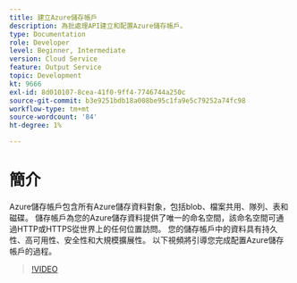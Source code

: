 ```yaml
---
title: 建立Azure儲存帳戶
description: 為批處理API建立和配置Azure儲存帳戶。
type: Documentation
role: Developer
level: Beginner, Intermediate
version: Cloud Service
feature: Output Service
topic: Development
kt: 9666
exl-id: 8d010107-8cea-41f0-9ff4-7746744a250c
source-git-commit: b3e9251bdb18a008be95c1fa9e5c79252a74fc98
workflow-type: tm+mt
source-wordcount: '84'
ht-degree: 1%

---
```


# 簡介

Azure儲存帳戶包含所有Azure儲存資料對象，包括blob、檔案共用、隊列、表和磁碟。 儲存帳戶為您的Azure儲存資料提供了唯一的命名空間，該命名空間可通過HTTP或HTTPS從世界上的任何位置訪問。 您的儲存帳戶中的資料具有持久性、高可用性、安全性和大規模擴展性。
以下視頻將引導您完成配置Azure儲存帳戶的過程。

>[!VIDEO](https://video.tv.adobe.com/v/340127?quality=12&learn=on)
